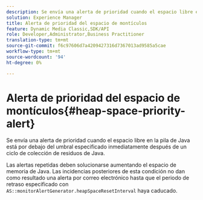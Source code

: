 ```yaml
---
description: Se envía una alerta de prioridad cuando el espacio libre en la pila de Java está por debajo del umbral especificado inmediatamente después de un ciclo de colección de residuos de Java.
solution: Experience Manager
title: Alerta de prioridad del espacio de montículos
feature: Dynamic Media Classic,SDK/API
role: Developer,Administrator,Business Practitioner
translation-type: tm+mt
source-git-commit: f6c97606d7a4209427316d7367013ad9585a5cae
workflow-type: tm+mt
source-wordcount: '94'
ht-degree: 0%

---
```



# Alerta de prioridad del espacio de montículos{#heap-space-priority-alert}

Se envía una alerta de prioridad cuando el espacio libre en la pila de Java está por debajo del umbral especificado inmediatamente después de un ciclo de colección de residuos de Java.

Las alertas repetidas deben solucionarse aumentando el espacio de memoria de Java. Las incidencias posteriores de esta condición no dan como resultado una alerta por correo electrónico hasta que el periodo de retraso especificado con `AS::monitorAlertGenerator.heapSpaceResetInterval` haya caducado.
